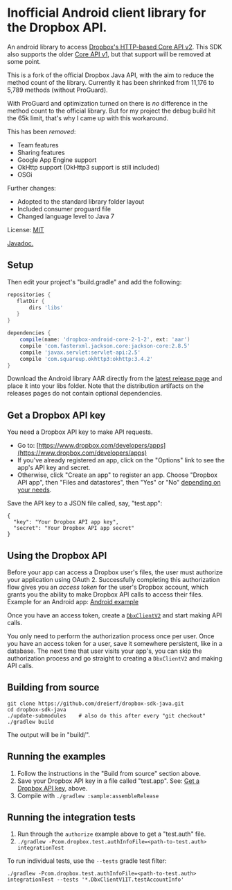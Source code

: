 # Inofficial Android client library for the Dropbox API.

An android library to access [Dropbox's HTTP-based Core API v2](https://www.dropbox.com/developers/documentation/http/documentation). This SDK also supports the older [Core API v1](https://www.dropbox.com/developers-v1/core/docs), but that support will be removed at some point.

This is a fork of the official Dropbox Java API, with the aim to reduce the method count of the library.
Currently it has been shrinked from 11,176 to 5,789 methods (without ProGuard).

With ProGuard and optimization turned on there is _no_ difference in the method
count to the official library. But for my project the debug build hit the 65k limit, that's why I came up with this workaround.

This has been _removed_:
  * Team features
  * Sharing features
  * Google App Engine support
  * OkHttp support (OkHttp3 support is still included)
  * OSGi

Further changes:
  * Adopted to the standard library folder layout
  * Included consumer proguard file
  * Changed language level to Java 7

License: [MIT](License.txt)

[Javadoc.](https://dropbox.github.io/dropbox-sdk-java/api-docs/v2.1.x/)

## Setup

Then edit your project's "build.gradle" and add the following:

```groovy
repositories {
   flatDir {
       dirs 'libs'
   }
}

dependencies {
    compile(name: 'dropbox-android-core-2-1-2', ext: 'aar')
    compile 'com.fasterxml.jackson.core:jackson-core:2.8.5'
    compile 'javax.servlet:servlet-api:2.5'
    compile 'com.squareup.okhttp3:okhttp:3.4.2'
}
```

Download the Android library AAR directly from the [latest release page](https://github.com/dreierf/dropbox-sdk-java/releases/latest) and place it into your libs folder. Note that the distribution artifacts on the releases pages do not contain optional dependencies.

## Get a Dropbox API key

You need a Dropbox API key to make API requests.
  * Go to: [https://www.dropbox.com/developers/apps](https://www.dropbox.com/developers/apps)
  * If you've already registered an app, click on the "Options" link to see the app's API key and secret.
  * Otherwise, click "Create an app" to register an app.  Choose "Dropbox API app", then "Files and datastores", then "Yes" or "No" [depending on your needs](https://www.dropbox.com/developers/reference#permissions).

Save the API key to a JSON file called, say, "test.app":

```
{
  "key": "Your Dropbox API app key",
  "secret": "Your Dropbox API app secret"
}
```

## Using the Dropbox API

Before your app can access a Dropbox user's files, the user must authorize your application using OAuth 2.  Successfully completing this authorization flow gives you an _access token_ for the user's Dropbox account, which grants you the ability to make Dropbox API calls to access their files.
Example for an Android app: [Android example](examples/android/src/main/java/com/dropbox/core/examples/android/UserActivity.java)

Once you have an access token, create a [`DbxClientV2`](https://dropbox.github.io/dropbox-sdk-java/api-docs/v2.1.x/com/dropbox/core/v2/DbxClientV2.html) and start making API calls.

You only need to perform the authorization process once per user.  Once you have an access token for a user, save it somewhere persistent, like in a database.  The next time that user visits your app's, you can skip the authorization process and go straight to creating a `DbxClientV2` and making API calls.

## Building from source

```
git clone https://github.com/dreierf/dropbox-sdk-java.git
cd dropbox-sdk-java
./update-submodules    # also do this after every "git checkout"
./gradlew build
```

The output will be in "build/".

## Running the examples

1. Follow the instructions in the "Build from source" section above.
2. Save your Dropbox API key in a file called "test.app". See: [Get a Dropbox API key](#get-a-dropbox-api-key), above.
3. Compile with `./gradlew :sample:assembleRelease`

## Running the integration tests

1. Run through the `authorize` example above to get a "test.auth" file.
2. `./gradlew -Pcom.dropbox.test.authInfoFile=<path-to-test.auth> integrationTest`

To run individual tests, use the `--tests` gradle test filter:
```
./gradlew -Pcom.dropbox.test.authInfoFile=<path-to-test.auth> integrationTest --tests '*.DbxClientV1IT.testAccountInfo'
```
